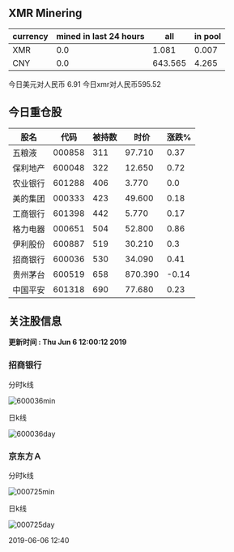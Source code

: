 ## XMR Minering

|currency|mined in last 24 hours|all|in pool|
|---|---|---|---|
|XMR|0.0|1.081|0.007|
|CNY|0.0|643.565|4.265|

今日美元对人民币 6.91	今日xmr对人民币595.52


## 今日重仓股 

|股名|代码|被持数|时价|涨跌%|
|---|---|---|---|---|
|五粮液|000858|311|97.710|0.37|
|保利地产|600048|322|12.650|0.72|
|农业银行|601288|406|3.770|0.0|
|美的集团|000333|423|49.600|0.18|
|工商银行|601398|442|5.770|0.17|
|格力电器|000651|504|52.800|0.86|
|伊利股份|600887|519|30.210|0.3|
|招商银行|600036|530|34.090|0.41|
|贵州茅台|600519|658|870.390|-0.14|
|中国平安|601318|690|77.680|0.23|

## 关注股信息
**更新时间 : Thu Jun  6 12:00:12 2019**
### 招商银行 
分时k线

![600036min](http://image.sinajs.cn/newchart/min/n/sh600036.gif)

日k线

![600036day](http://image.sinajs.cn/newchart/daily/n/sh600036.gif)

### 京东方Ａ 
分时k线

![000725min](http://image.sinajs.cn/newchart/min/n/sz000725.gif)

日k线

![000725day](http://image.sinajs.cn/newchart/daily/n/sz000725.gif)

2019-06-06 12:40